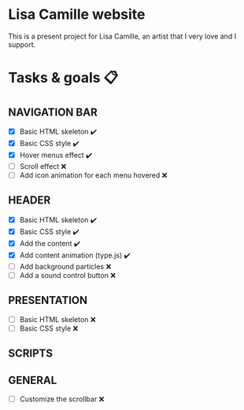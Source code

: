 # Lisa Camille website
This is a present project for Lisa Camille, an artist that I very love and I support.

# Tasks & goals 📋

## NAVIGATION BAR
- [x] Basic HTML skeleton ✔️
- [x] Basic CSS style ✔️
- [x] Hover menus effect ✔️
- [ ] Scroll effect ❌
- [ ] Add icon animation for each menu hovered ❌

## HEADER
- [x] Basic HTML skeleton ✔️
- [x] Basic CSS style ✔️
- [x] Add the content ✔️
- [x] Add content animation (type.js) ✔️
- [ ] Add background particles ❌
- [ ] Add a sound control button ❌

## PRESENTATION
- [ ] Basic HTML skeleton ❌
- [ ] Basic CSS style ❌

## SCRIPTS

## GENERAL
- [ ] Customize the scrollbar ❌